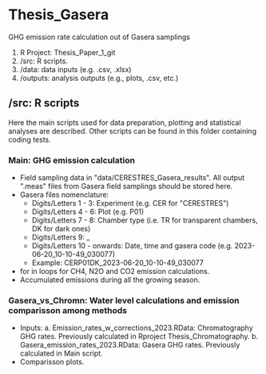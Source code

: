 # Thesis_Gasera
GHG emission rate calculation out of Gasera samplings

1. R Project: Thesis_Paper_1_git 
2. /src: R scripts.
3. /data: data inputs (e.g. .csv, .xlsx)
4. /outputs: analysis outputs (e.g., plots, .csv, etc.)

## /src: R scripts
Here the main scripts used for data preparation, plotting and statistical analyses are described. Other scripts can be found in this folder containing coding tests. 

### Main: GHG emission calculation
- Field sampling data in "data/CERESTRES_Gasera_results". All output ".meas" files from Gasera field samplings should be stored here.
- Gasera files nomenclature:
  - Digits/Letters 1 - 3: Experiment (e.g. CER for "CERESTRES")
  - Digits/Letters 4 - 6: Plot (e.g. P01)
  - Digits/Letters 7 - 8: Chamber type (i.e. TR for transparent chambers, DK for dark ones)
  - Digits/Letters 9: _
  - Digits/Letters 10 - onwards: Date, time and gasera code (e.g. 2023-06-20_10-10-49_030077)
  - Example: CERP01DK_2023-06-20_10-10-49_030077
- for in loops for CH4, N2O and CO2 emission calculations.
- Accumulated emissions during all the growing season.

### Gasera_vs_Chromn: Water level calculations and emission comparisson among methods
- Inputs:
  a. Emission_rates_w_corrections_2023.RData: Chromatography GHG rates. Previously calculated in Rproject Thesis_Chromatography.
  b. Gasera_emission_rates_2023.RData: Gasera GHG rates. Previously calculated in Main script.
- Comparisson plots.
